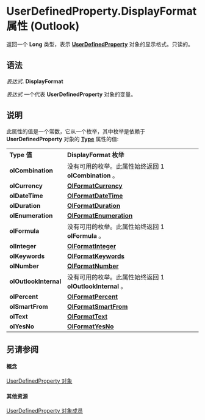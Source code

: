 
# UserDefinedProperty.DisplayFormat 属性 (Outlook)

返回一个 **Long** 类型，表示 **[UserDefinedProperty](aebe38db-0ff9-79d2-b5a7-751fea7c97f3.md)** 对象的显示格式。只读的。


## 语法

 _表达式_. **DisplayFormat**

 _表达式_ 一个代表 **UserDefinedProperty** 对象的变量。


## 说明

此属性的值是一个常数，它从一个枚举，其中枚举是依赖于 **UserDefinedProperty** 对象的 **[Type](94895d2b-7b3e-e455-3b58-58abd8279c10.md)** 属性的值:


|||
|:-----|:-----|
|**Type 值**|**DisplayFormat 枚举**|
|**olCombination**|没有可用的枚举。此属性始终返回 1  **olCombination** 。|
|**olCurrency**|**[OlFormatCurrency](8fd3dbad-66cc-fd76-ac88-54e5d7612a25.md)**|
|**olDateTime**|**[OlFormatDateTime](b176f40b-cc51-95cc-1b82-accb1cefaa7f.md)**|
|**olDuration**|**[OlFormatDuration](f33355da-3e85-5f69-b928-ae04fdb28a18.md)**|
|**olEnumeration**|**[OlFormatEnumeration](e47b6c54-ef21-4a5b-6ab1-b26a9aafffa2.md)**|
|**olFormula**|没有可用的枚举。此属性始终返回 1  **olFormula** 。|
|**olInteger**|**[OlFormatInteger](f63df4f1-2d41-18bc-fccb-c2375cd23be8.md)**|
|**olKeywords**|**[OlFormatKeywords](941a9733-4a02-5a91-ed96-5dd4f8396147.md)**|
|**olNumber**|**[OlFormatNumber](bffcd79c-2822-6cd8-89f9-0e1361d9bed0.md)**|
|**olOutlookInternal**|没有可用的枚举。此属性始终返回 1  **olOutlookInternal** 。|
|**olPercent**|**[OlFormatPercent](f04c47fd-41b8-b593-63c8-b40ac28956b3.md)**|
|**olSmartFrom**|**[OlFormatSmartFrom](4c7da733-dc98-fb22-42b5-4849b40deba6.md)**|
|**olText**|**[OlFormatText](f88395d8-5326-8973-bc0b-a2d2c09b9b98.md)**|
|**olYesNo**|**[OlFormatYesNo](6b85f49e-64f5-7917-eba9-880979046649.md)**|

## 另请参阅


#### 概念


[UserDefinedProperty 对象](aebe38db-0ff9-79d2-b5a7-751fea7c97f3.md)
#### 其他资源


[UserDefinedProperty 对象成员](9a4fd85d-a47c-8871-bbe6-3383b28cc738.md)